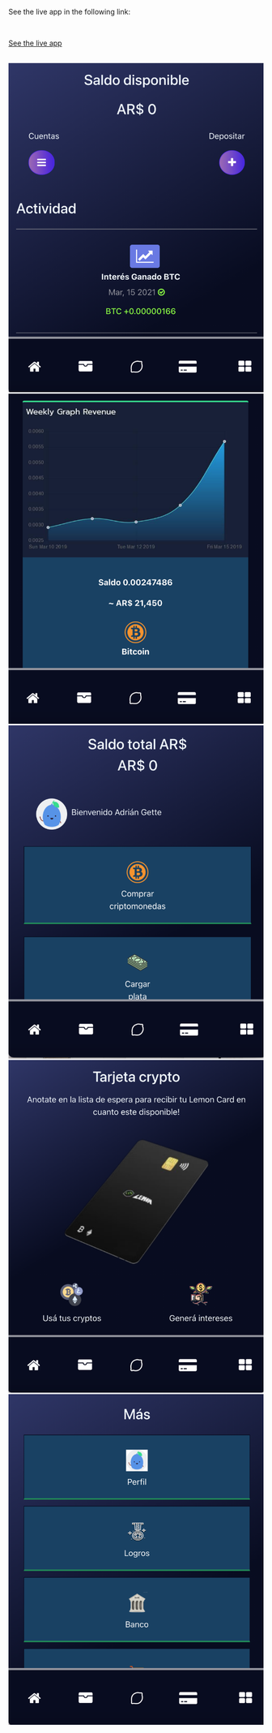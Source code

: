 See the live app in the following link:

<br>

<a href="https://wallet-ui-adrian-gette.netlify.app/#/" style="margin: 0 auto;">See the live app</a>

<br>

<img src="https://github.com/adrianGette/crypto-wallet/blob/main/Captura1-wallet.png" alt="captura 1"/>

<br>

<img src="https://github.com/adrianGette/crypto-wallet/blob/main/Captura2-wallet.png" alt="captura 2"/>

<br>

<img src="https://github.com/adrianGette/crypto-wallet/blob/main/Captura3-wallet.png" alt="captura 3"/>

<br>

<img src="https://github.com/adrianGette/crypto-wallet/blob/main/Captura4-wallet.png" alt="captura 4"/>

<br>

<img src="https://github.com/adrianGette/crypto-wallet/blob/main/Captura5-wallet.png" alt="captura 5"/>

<br>

